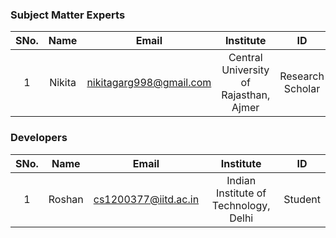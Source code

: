 
<!-- Remove all lines above this line before making changes to the file -->
### Subject Matter Experts
| SNo. | Name | Email | Institute | ID |
| :---: | :---: | :---: | :---: | :---: |
| 1 | Nikita | nikitagarg998@gmail.com | Central University of Rajasthan, Ajmer | Research Scholar |


### Developers
| SNo. | Name | Email | Institute | ID |
| :---: | :---: | :---: | :---: | :---: |
| 1 | Roshan | cs1200377@iitd.ac.in | Indian Institute of Technology, Delhi | Student |
